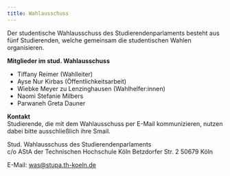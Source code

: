 ```yaml
---
title: Wahlausschuss
---
```


Der studentische Wahlausschuss des Studierendenparlaments besteht aus fünf Studierenden, welche gemeinsam die studentischen Wahlen organisieren.

**Mitglieder im stud. Wahlausschuss**

- Tiffany Reimer (Wahlleiter)
- Ayse Nur Kirbas (Öffentlichkeitsarbeit)
- Wiebke Meyer zu Lenzinghausen (Wahlhelfer:innen)
- Naomi Stefanie Milbers
- Parwaneh Greta Dauner

**Kontakt**  
Studierende, die mit dem Wahlausschuss per E-Mail kommunizieren, nutzen dabei bitte ausschließlich ihre Smail.

Stud. Wahlausschuss des Studierendenparlaments  
c/o AStA der Technischen Hochschule Köln
Betzdorfer Str. 2
50679 Köln

E-Mail: was@stupa.th-koeln.de
